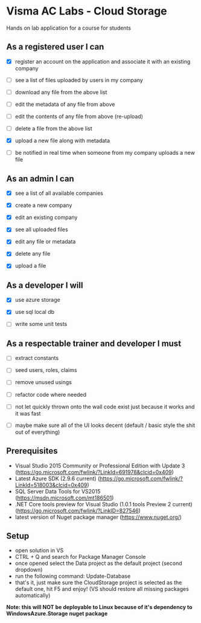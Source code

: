 # Visma AC Labs - Cloud Storage
Hands on lab application for a course for students 


## As a registered user I can
- [x] register an account on the application and associate it with an existing company
- [ ] see a list of files uploaded by users in my company
- [ ] download any file from the above list
- [ ] edit the metadata of any file from above
- [ ] edit the contents of any file from above (re-upload)
- [ ] delete a file from the above list
- [x] upload a new file along with metadata
- [ ] be notified in real time when someone from my company uploads a new file


## As an admin I can
- [x] see a list of all available companies
- [x] create a new company
- [x] edit an existing company
- [x] see all uploaded files
- [x] edit any file or metadata
- [x] delete any file 
- [x] upload a file


## As a developer I will
- [x] use azure storage
- [x] use sql local db
- [ ] write some unit tests


## As a respectable trainer and developer I must
- [ ] extract constants
- [ ] seed users, roles, claims
- [ ] remove unused usings
- [ ] refactor code where needed
- [ ] not let quickly thrown onto the wall code exist just because it works and it was fast
- [ ] maybe make sure all of the UI looks decent (default / basic style the shit out of everything)


## Prerequisites
- Visual Studio 2015 Community or Professional Edition with Update 3 (https://go.microsoft.com/fwlink/?LinkId=691978&clcid=0x409)
- Latest Azure SDK (2.9.6 current) (https://go.microsoft.com/fwlink/?LinkId=518003&clcid=0x409)
- SQL Server Data Tools for VS2015 (https://msdn.microsoft.com/mt186501)
- .NET Core tools preview for Visual Studio (1.0.1 tools Preview 2 current) (https://go.microsoft.com/fwlink/?LinkID=827546)
- latest version of Nuget package manager (https://www.nuget.org/)

## Setup
- open solution in VS
- CTRL + Q and search for Package Manager Console
- once opened select the Data project as the default project (second dropdown)
- run the following command: Update-Database
- that's it, just make sure the CloudStorage project is selected as the default one, hit F5 and enjoy! (VS should restore all missing packages automatically)

**Note: this will NOT be deployable to Linux because of it's dependency to WindowsAzure.Storage nuget package**
